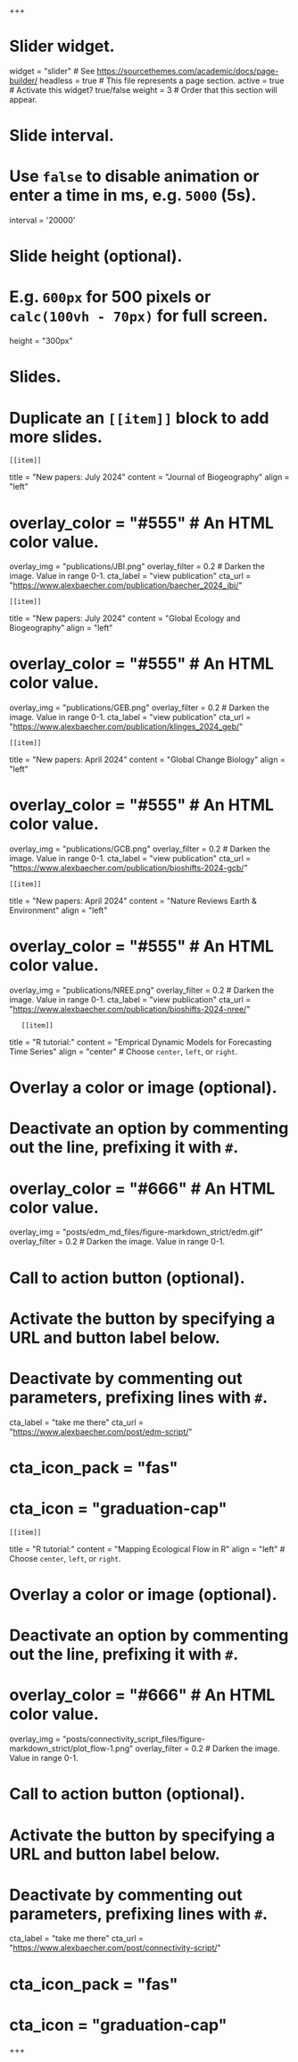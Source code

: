 +++
# Slider widget.
widget = "slider"  # See https://sourcethemes.com/academic/docs/page-builder/
headless = true  # This file represents a page section.
active = true  # Activate this widget? true/false
weight = 3  # Order that this section will appear.

# Slide interval.
# Use `false` to disable animation or enter a time in ms, e.g. `5000` (5s).
interval = '20000'

# Slide height (optional).
# E.g. `600px` for 500 pixels or `calc(100vh - 70px)` for full screen.
height = "300px"

# Slides.
# Duplicate an `[[item]]` block to add more slides.

    [[item]]
   title = "New papers: July 2024"
   content = "Journal of Biogeography"
   align = "left"
   
   # overlay_color = "#555"  # An HTML color value.
   overlay_img = "publications/JBI.png" 
   overlay_filter = 0.2  # Darken the image. Value in range 0-1.
   cta_label = "view publication"
   cta_url = "https://www.alexbaecher.com/publication/baecher_2024_jbi/"
   
    [[item]]
   title = "New papers: July 2024"
   content = "Global Ecology and Biogeography"
   align = "left"
   
   # overlay_color = "#555"  # An HTML color value.
   overlay_img = "publications/GEB.png" 
   overlay_filter = 0.2  # Darken the image. Value in range 0-1.
   cta_label = "view publication"
   cta_url = "https://www.alexbaecher.com/publication/klinges_2024_geb/"
   
    [[item]]
   title = "New papers: April 2024"
   content = "Global Change Biology"
   align = "left"
   
   # overlay_color = "#555"  # An HTML color value.
   overlay_img = "publications/GCB.png" 
   overlay_filter = 0.2  # Darken the image. Value in range 0-1.
   cta_label = "view publication"
   cta_url = "https://www.alexbaecher.com/publication/bioshifts-2024-gcb/"
 
    [[item]]
   title = "New papers: April 2024"
   content = "Nature Reviews Earth & Environment"
   align = "left"
   #   overlay_color = "#555"  # An HTML color value.
   overlay_img = "publications/NREE.png" 
   overlay_filter = 0.2  # Darken the image. Value in range 0-1.
   cta_label = "view publication"
   cta_url = "https://www.alexbaecher.com/publication/bioshifts-2024-nree/"
   
       [[item]]
  title = "R tutorial:"
  content = "Emprical Dynamic Models for Forecasting Time Series"
  align = "center"  # Choose `center`, `left`, or `right`.
  
  # Overlay a color or image (optional).
  #   Deactivate an option by commenting out the line, prefixing it with `#`.
  #   overlay_color = "#666"  # An HTML color value.
  overlay_img = "posts/edm_md_files/figure-markdown_strict/edm.gif" 
  overlay_filter = 0.2  # Darken the image. Value in range 0-1.

  # Call to action button (optional).
  #   Activate the button by specifying a URL and button label below.
  #   Deactivate by commenting out parameters, prefixing lines with `#`.
  cta_label = "take me there"
  cta_url = "https://www.alexbaecher.com/post/edm-script/"
  # cta_icon_pack = "fas"
  # cta_icon = "graduation-cap"
  
    [[item]]
  title = "R tutorial:"
  content = "Mapping Ecological Flow in R"
  align = "left"  # Choose `center`, `left`, or `right`.
  
  # Overlay a color or image (optional).
  #   Deactivate an option by commenting out the line, prefixing it with `#`.
  #   overlay_color = "#666"  # An HTML color value.
  overlay_img = "posts/connectivity_script_files/figure-markdown_strict/plot_flow-1.png" 
     overlay_filter = 0.2  # Darken the image. Value in range 0-1.

  # Call to action button (optional).
  #   Activate the button by specifying a URL and button label below.
  #   Deactivate by commenting out parameters, prefixing lines with `#`.
  cta_label = "take me there"
  cta_url = "https://www.alexbaecher.com/post/connectivity-script/"
  # cta_icon_pack = "fas"
  # cta_icon = "graduation-cap"
  
+++
